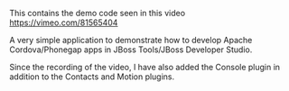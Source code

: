 This contains the demo code seen in this video
https://vimeo.com/81565404

A very simple application to demonstrate how to develop Apache Cordova/Phonegap apps in 
JBoss Tools/JBoss Developer Studio.  

Since the recording of the video, I have also added the Console plugin in addition to the 
Contacts and Motion plugins.

